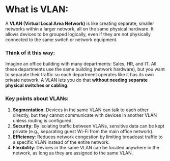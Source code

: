 
# What is VLAN:

A **VLAN (Virtual Local Area Network)** is like creating separate, smaller networks within a larger network, all on the same physical hardware. It allows devices to be grouped logically, even if they are not physically connected to the same switch or network equipment.

### Think of it this way:

Imagine an office building with many departments: Sales, HR, and IT. All these departments use the same building (network hardware), but you want to separate their traffic so each department operates like it has its own private network. A VLAN lets you do that **without needing separate physical switches or cabling**.

### Key points about VLANs:

1. **Segmentation**: Devices in the same VLAN can talk to each other directly, but they cannot communicate with devices in another VLAN unless routing is configured.
2. **Security**: By isolating traffic between VLANs, sensitive data can be kept private (e.g., separating guest Wi-Fi from the main office network).
3. **Efficiency**: Reduces network congestion by limiting broadcast traffic to a specific VLAN instead of the entire network.
4. **Flexibility**: Devices in the same VLAN can be located anywhere in the network, as long as they are assigned to the same VLAN.